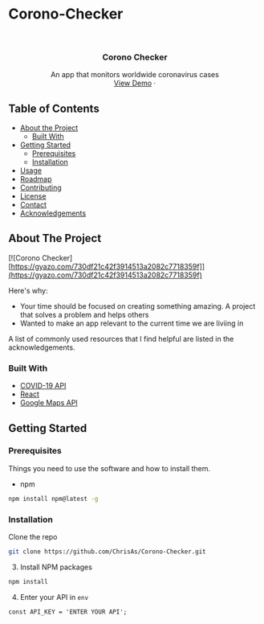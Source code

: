 # Corono-Checker




<!-- PROJECT LOGO -->
<br />
<p align="center">
 

  <h3 align="center">Corono Checker</h3>

  <p align="center">
    An app that monitors worldwide coronavirus cases
    <br />
    <a href="https://corono-checker.netlify.app/">View Demo</a>
    ·
  </p>
</p>



<!-- TABLE OF CONTENTS -->
## Table of Contents

* [About the Project](#about-the-project)
  * [Built With](#built-with)
* [Getting Started](#getting-started)
  * [Prerequisites](#prerequisites)
  * [Installation](#installation)
* [Usage](#usage)
* [Roadmap](#roadmap)
* [Contributing](#contributing)
* [License](#license)
* [Contact](#contact)
* [Acknowledgements](#acknowledgements)



<!-- ABOUT THE PROJECT -->
## About The Project

[![Corono Checker][https://gyazo.com/730df21c42f3914513a2082c7718359f]](https://gyazo.com/730df21c42f3914513a2082c7718359f)


Here's why:
* Your time should be focused on creating something amazing. A project that solves a problem and helps others
* Wanted to make an app relevant to the current time we are liviing in



A list of commonly used resources that I find helpful are listed in the acknowledgements.

### Built With

* [COVID-19 API](https://covid19api.com)
* [React](https://reactjs.org)
* [Google Maps API](https://developers.google.com/maps/documentation)



<!-- GETTING STARTED -->
## Getting Started



### Prerequisites

Things you need to use the software and how to install them.
* npm
```sh
npm install npm@latest -g
```

### Installation

Clone the repo
```sh
git clone https://github.com/ChrisAs/Corono-Checker.git
```
3. Install NPM packages
```sh
npm install
```
4. Enter your API in `env`
```JS
const API_KEY = 'ENTER YOUR API';
```
